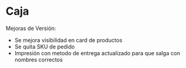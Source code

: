 # Caja
Mejoras de Versión:
- Se mejora visibilidad en card de productos 
- Se quita SKU de pedido
- Impresión con metodo de entrega actualizado para que salga con nombres correctos
